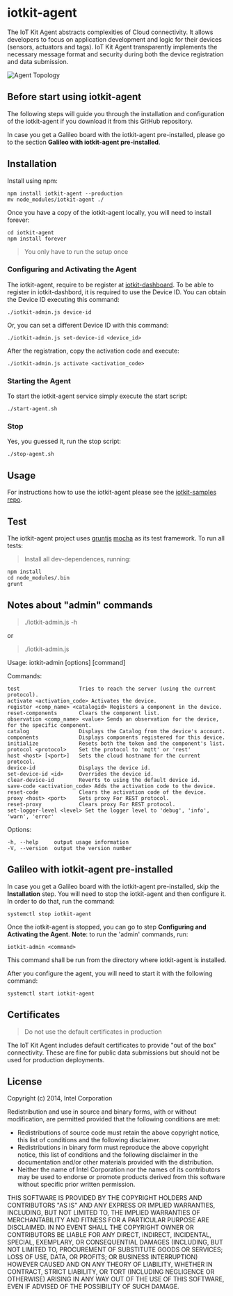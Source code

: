 # iotkit-agent

The IoT Kit Agent abstracts complexities of Cloud connectivity. It allows developers to focus on application development and logic for their devices (sensors, actuators and tags). IoT Kit Agent transparently implements the necessary message format and security during both the device registration and data submission. 

![Agent Topology](../master/images/agent-topo.png?raw=true)


## Before start using iotkit-agent

The following steps will guide you through the installation and configuration of the iotkit-agent if you download it from this GitHub repository.

In case you get a Galileo board with the iotkit-agent pre-installed, please go to the section **Galileo with iotkit-agent pre-installed**.

## Installation

Install using npm:

    npm install iotkit-agent --production 
    mv node_modules/iotkit-agent ./
    
Once you have a copy of the iotkit-agent locally, you will need to install forever:

    cd iotkit-agent
    npm install forever
    
> You only have to run the setup once
    
### Configuring and Activating the Agent

The iotkit-agent, require to be register at [iotkit-dashboard](https://dashboard.enableiot.com).
To be able to register in iotkit-dashbord, it is required to use the Device ID.
You can obtain the Device ID executing this command:

    ./iotkit-admin.js device-id

Or, you can set a different Device ID with this command:

    ./iotkit-admin.js set-device-id <device_id>

After the registration, copy the activation code
and execute:

    ./iotkit-admin.js activate <activation_code>     

        
### Starting the Agent

To start the iotkit-agent service simply execute the start script:

    ./start-agent.sh
    
### Stop

Yes, you guessed it, run the stop script:

    ./stop-agent.sh

## Usage

For instructions how to use the iotkit-agent please see the [iotkit-samples repo](https://github.com/enableiot/iotkit-samples).

## Test

The iotkit-agent project uses [gruntjs](http://gruntjs.com/) [mocha](http://visionmedia.github.io/mocha/) as its test framework. To run all tests:

> Install all dev-dependences, running:

    npm install 
    cd node_modules/.bin
    grunt

## Notes about "admin" commands

> ./iotkit-admin.js -h

or

> ./iotkit-admin.js

  Usage: iotkit-admin [options] [command]

Commands:

    test                   Tries to reach the server (using the current protocol).
    activate <activation_code> Activates the device.
    register <comp_name> <catalogid> Registers a component in the device.
    reset-components       Clears the component list.
    observation <comp_name> <value> Sends an observation for the device, for the specific component.
    catalog                Displays the Catalog from the device's account.
    components             Displays components registered for this device.
    initialize             Resets both the token and the component's list.
    protocol <protocol>    Set the protocol to 'mqtt' or 'rest'
    host <host> [<port>]   Sets the cloud hostname for the current protocol.
    device-id              Displays the device id.
    set-device-id <id>     Overrides the device id.
    clear-device-id        Reverts to using the default device id.
    save-code <activation_code> Adds the activation code to the device.
    reset-code             Clears the activation code of the device.
    proxy <host> <port>    Sets proxy For REST protocol.
    reset-proxy            Clears proxy For REST protocol.
    set-logger-level <level> Set the logger level to 'debug', 'info', 'warn', 'error'

Options:

    -h, --help     output usage information
    -V, --version  output the version number


## Galileo with iotkit-agent pre-installed

In case you get a Galileo board with the iotkit-agent pre-installed, skip the **Installation** step.
You will need to stop the iotkit-agent and then configure it.
In order to do that, run the command:

    systemctl stop iotkit-agent

Once the iotkit-agent is stopped, you can go to step **Configuring and Activating the Agent**.
**Note**: to run the 'admin' commands, run:
 
    iotkit-admin <command>

This command shall be run from the directory where iotkit-agent is installed.
 
After you configure the agent, you will need to start it with the following command:

    systemctl start iotkit-agent


## Certificates

> Do not use the default certificates in production

The IoT Kit Agent includes default certificates to provide "out of the box" connectivity. These are fine for public data submissions but should not be used for production deployments. 


## License

Copyright (c) 2014, Intel Corporation

Redistribution and use in source and binary forms, with or without modification,
are permitted provided that the following conditions are met:

* Redistributions of source code must retain the above copyright notice,
  this list of conditions and the following disclaimer.
* Redistributions in binary form must reproduce the above copyright notice,
  this list of conditions and the following disclaimer in the documentation
  and/or other materials provided with the distribution.
* Neither the name of Intel Corporation nor the names of its contributors
  may be used to endorse or promote products derived from this software
  without specific prior written permission.

THIS SOFTWARE IS PROVIDED BY THE COPYRIGHT HOLDERS AND CONTRIBUTORS "AS IS" AND
ANY EXPRESS OR IMPLIED WARRANTIES, INCLUDING, BUT NOT LIMITED TO, THE IMPLIED
WARRANTIES OF MERCHANTABILITY AND FITNESS FOR A PARTICULAR PURPOSE ARE
DISCLAIMED. IN NO EVENT SHALL THE COPYRIGHT OWNER OR CONTRIBUTORS BE LIABLE FOR
ANY DIRECT, INDIRECT, INCIDENTAL, SPECIAL, EXEMPLARY, OR CONSEQUENTIAL DAMAGES
(INCLUDING, BUT NOT LIMITED TO, PROCUREMENT OF SUBSTITUTE GOODS OR SERVICES;
LOSS OF USE, DATA, OR PROFITS; OR BUSINESS INTERRUPTION) HOWEVER CAUSED AND ON
ANY THEORY OF LIABILITY, WHETHER IN CONTRACT, STRICT LIABILITY, OR TORT
(INCLUDING NEGLIGENCE OR OTHERWISE) ARISING IN ANY WAY OUT OF THE USE OF THIS
SOFTWARE, EVEN IF ADVISED OF THE POSSIBILITY OF SUCH DAMAGE.
